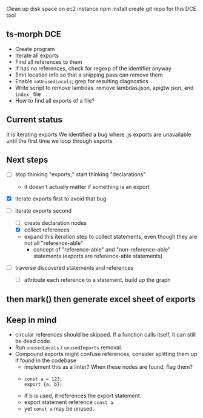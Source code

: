 Clean up disk space on ec2 instance
npm install
create git repo for this DCE tool

## ts-morph DCE

- Create program
- Iterate all exports
- Find all references to them
- If has no references, check for regexp of the identifier anyway
- Emit location info so that a snipping pass can remove them
- Enable `noUnusedLocals`; grep for resulting diagnostics
- Write script to remove lambdas: remove lambdas.json, apigtw.json, and `index_` file
- How to find all exports of a file?


## Current status

It is iterating exports
We identified a bug where .js exports are unavailable until the first time we loop through exports

## Next steps

- [ ] stop thinking "exports;" start thinking "declarations"
  - it doesn't actually matter if something is an export

- [x] iterate exports first to avoid that bug
- [ ] iterate exports second
  - [ ] create declaration nodes
  - [x] collect references
  - expand this iteration step to collect statements, even though they are not all "reference-able"
    - concept of "reference-able" and "non-reference-able" statements (exports are reference-able statements)
- [ ] traverse discovered statements and references
  - [ ] attribute each reference to a statement, build up the graph

then mark()
then generate excel sheet of exports
- 

## Keep in mind

- circular references should be skipped.  If a function calls itself, it can still be dead code.
- Run `unusedLocals` / `unusedImports` removal.
- Compound exports might confuse references, consider splitting them up if found in the codebase
  - implement this as a linter?  When these nodes are found, flag them?
  -
        const a = 123;
        export {a, b};
  - If b is used, it references the export statement.
  - export statement reference `const a`.
  - yet `const a` may be unused.